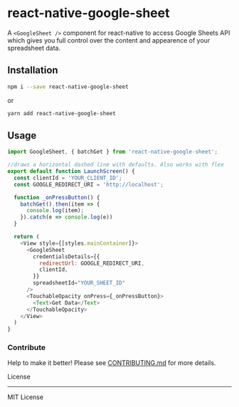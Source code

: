 # react-native-google-sheet

A `<GoogleSheet />` component for react-native to access Google Sheets API which gives you full control over the content and appearence of your spreadsheet data.

## Installation

```sh
npm i --save react-native-google-sheet
```

or

```sh
yarn add react-native-google-sheet
```

## Usage

```javascript
import GoogleSheet, { batchGet } from 'react-native-google-sheet';

//draws a horizontal dashed line with defaults. Also works with flex
export default function LaunchScreen() {
  const clientId = 'YOUR_CLIENT_ID';
  const GOOGLE_REDIRECT_URI = 'http://localhost';

  function _onPressButton() {
    batchGet().then(item => {
      console.log(item);
    }).catch(e => console.log(e))
  }

  return (
    <View style={[styles.mainContainer]}>
      <GoogleSheet
        credentialsDetails={{
          redirectUrl: GOOGLE_REDIRECT_URI,
          clientId,
        }}
        spreadsheetId="YOUR_SHEET_ID"
      />
      <TouchableOpacity onPress={_onPressButton}>
        <Text>Get Data</Text>
      </TouchableOpacity>
    </View>
  )
}
```

### Contribute

Help to make it better! Please see [CONTRIBUTING.md](https://github.com/subhendukundu/react-native-google-sheet/blob/master/CONTRIBUTING.md) for more details.

License

----
MIT License
